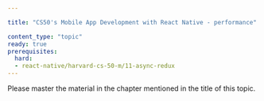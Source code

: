 ```yaml
---

title: "CS50's Mobile App Development with React Native - performance"

content_type: "topic"
ready: true
prerequisites:
  hard:
  - react-native/harvard-cs-50-m/11-async-redux
---
```


Please master the material in the chapter mentioned in the title of this topic.